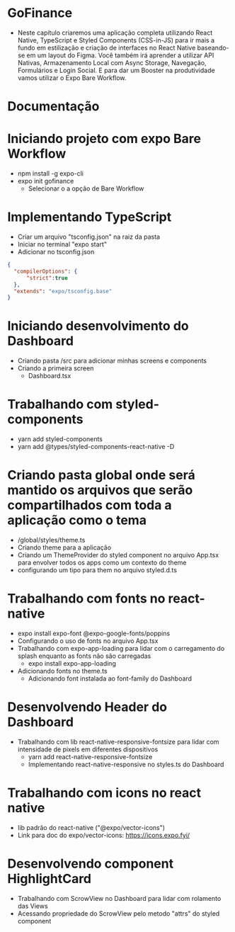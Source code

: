 # GoFinance
- Neste capítulo criaremos uma aplicação completa utilizando React Native, TypeScript e Styled Components (CSS-in-JS) para ir mais a fundo em estilização e criação de interfaces no React Native baseando-se em um layout do Figma. Você também irá aprender a utilizar API Nativas, Armazenamento Local com Async Storage, Navegação, Formulários e Login Social. E para dar um Booster na produtividade vamos utilizar o Expo Bare Workflow.

# Documentação
  
# Iniciando projeto com expo Bare Workflow
- npm install -g expo-cli
- expo init gofinance
  - Selecionar o a opção de Bare Workflow

# Implementando TypeScript
- Criar um arquivo "tsconfig.json" na raiz da pasta
- Iniciar no terminal "expo start"
- Adicionar no tsconfig.json
```json
{
  "compilerOptions": {
      "strict":true
  },
  "extends": "expo/tsconfig.base"
}

```
# Iniciando desenvolvimento do Dashboard
- Criando pasta /src para adicionar minhas screens e components
- Criando a primeira screen
  - Dashboard.tsx

# Trabalhando com styled-components
- yarn add styled-components
- yarn add @types/styled-components-react-native -D

# Criando pasta global onde será mantido os arquivos que serão compartilhados com toda a aplicação como o tema
- /global/styles/theme.ts
- Criando theme para a aplicação
- Criando um ThemeProvider do styled component no arquivo App.tsx para envolver todos os apps como um contexto do theme
- configurando um tipo para them no arquivo styled.d.ts

# Trabalhando com fonts no react-native
- expo install expo-font @expo-google-fonts/poppins
- Configurando o uso de fonts no arquivo App.tsx
- Trabalhando com expo-app-loading para lidar com o carregamento do splash enquanto as fonts não são carregadas
  - expo install expo-app-loading
- Adicionando fonts no theme.ts
  - Adicionando font instalada ao font-family do Dashboard

# Desenvolvendo Header do Dashboard
- Trabalhando com lib react-native-responsive-fontsize para lidar com intensidade de pixels em diferentes dispositivos
  - yarn add react-native-responsive-fontsize
  - Implementando react-native-responsive no styles.ts do Dashboard

# Trabalhando com icons no react native
- lib padrão do react-native ("@expo/vector-icons")
- Link para doc do expo/vector-icons: https://icons.expo.fyi/

# Desenvolvendo component HighlightCard
- Trabalhando com ScrowView no Dashboard para lidar com rolamento das Views
- Acessando propriedade do ScrowView pelo metodo "attrs" do styled component